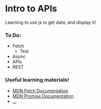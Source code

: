 # Intro to APIs
Learning to use js to get data, and display it!


### To Do:
* Fetch
  * Test
* Async
* APIs
* REST

### Useful learning materials!
- [MDN Fetch Documentation](https://developer.mozilla.org/en-US/docs/Web/API/Fetch_API)
- [MDN Promise Documentation](https://developer.mozilla.org/en-US/docs/Web/JavaScript/Reference/Global_Objects/Promise)
- [...]()